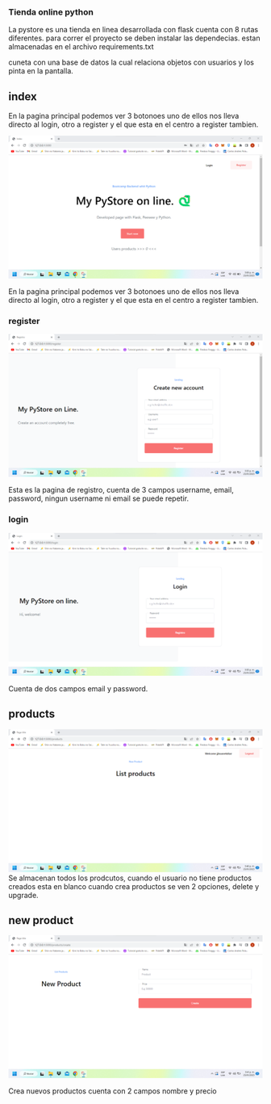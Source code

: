 

### Tienda online python

La pystore es una tienda en linea desarrollada con flask  cuenta con 8 rutas diferentes.
para correr el proyecto se deben instalar las dependecias. estan almacenadas en el archivo requirements.txt

cuneta con una base de datos la cual relaciona objetos con usuarios y los pinta en la pantalla.

## index


En la pagina principal podemos ver 3 botonoes uno de ellos nos lleva directo al login, otro a register y el que esta en el centro a register tambien.


![](photos/index.png)


En la pagina principal podemos ver 3 botonoes uno de ellos nos lleva directo al login, otro a register y el que esta en el centro a register tambien.

### register 


![](photos/register.png)

Esta es la pagina de registro, cuenta de 3 campos username, email, password, ningun username ni email se puede repetir.


### login

![](photos/login.png)

Cuenta de dos campos email y password.

## products

![](photos/products.png)
Se almacenan todos los prodcutos, cuando el usuario no tiene productos creados esta en blanco cuando crea productos se ven 2 opciones, delete y upgrade.


## new product

![](photos/newproduct.png)

Crea nuevos productos cuenta con 2 campos nombre y precio 


[](photos/productcreate.png)




